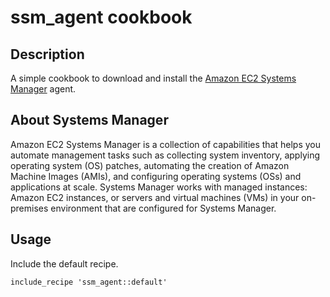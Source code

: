 ssm\_agent cookbook
===================

Description
-----------

A simple cookbook to download and install the [Amazon EC2 Systems Manager](http://docs.aws.amazon.com/AWSEC2/latest/UserGuide/systems-manager.html) agent.

About Systems Manager
---------------------

Amazon EC2 Systems Manager is a collection of capabilities that helps you automate management tasks such as collecting system inventory, applying operating system (OS) patches, automating the creation of Amazon Machine Images (AMIs), and configuring operating systems (OSs) and applications at scale. Systems Manager works with managed instances: Amazon EC2 instances, or servers and virtual machines (VMs) in your on-premises environment that are configured for Systems Manager.

Usage
-----

Include the default recipe.

```
include_recipe 'ssm_agent::default'
```
